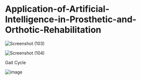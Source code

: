 # Application-of-Artificial-Intelligence-in-Prosthetic-and-Orthotic-Rehabilitation
 

![Screenshot (103)](https://github.com/Mosmahmoud/Application-of-Artificial-Intelligence-in-Prosthetic-and-Orthotic-Rehabilitation/assets/94164308/65a0be39-dfc9-45e8-8822-19007d69d221)



![Screenshot (104)](https://github.com/Mosmahmoud/Application-of-Artificial-Intelligence-in-Prosthetic-and-Orthotic-Rehabilitation/assets/94164308/e613ee8b-9de7-4df5-ba65-6f6e1a38340c)


Gait Cycle

![image](https://github.com/Mosmahmoud/Application-of-Artificial-Intelligence-in-Prosthetic-and-Orthotic-Rehabilitation/assets/94164308/450fc4e5-2b7b-495f-9a20-44ffcd999372)
